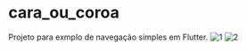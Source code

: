 # cara_ou_coroa
Projeto para exmplo de navegação simples em Flutter.
![1](https://user-images.githubusercontent.com/7034344/88940873-b42f9f00-d25e-11ea-8ad7-a375241dfebb.png)
![2](https://user-images.githubusercontent.com/7034344/88940876-b4c83580-d25e-11ea-8dcf-f50f00a6a467.png)



